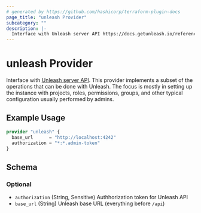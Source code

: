 ```yaml
---
# generated by https://github.com/hashicorp/terraform-plugin-docs
page_title: "unleash Provider"
subcategory: ""
description: |-
  Interface with Unleash server API https://docs.getunleash.io/reference/api/unleash. This provider implements a subset of the operations that can be done with Unleash. The focus is mostly in setting up the instance with projects, roles, permissions, groups, and other typical configuration usually performed by admins.
---
```


# unleash Provider

Interface with [Unleash server API](https://docs.getunleash.io/reference/api/unleash). This provider implements a subset of the operations that can be done with Unleash. The focus is mostly in setting up the instance with projects, roles, permissions, groups, and other typical configuration usually performed by admins.

## Example Usage

```terraform
provider "unleash" {
  base_url      = "http://localhost:4242"
  authorization = "*:*.admin-token"
}
```

<!-- schema generated by tfplugindocs -->
## Schema

### Optional

- `authorization` (String, Sensitive) Authhorization token for Unleash API
- `base_url` (String) Unleash base URL (everything before `/api`)
